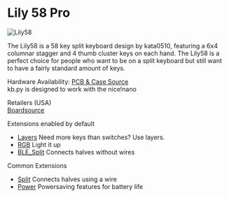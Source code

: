 # Lily 58 Pro

![Lily58](https://boardsource.imgix.net/af3d8d6d-5fbe-4578-a2ba-d09d7686fb29.jpg?raw=true)

The Lily58 is a 58 key split keyboard design by kata0510, featuring a 6x4 columnar stagger and 4 thumb cluster keys on each hand. The Lily58 is a perfect choice for people who want to be on a split keyboard but still want to have a fairly standard amount of keys.

Hardware Availability: [PCB & Case Source](https://github.com/kata0510/Lily58)  
kb.py is designed to work with the nice!nano

Retailers (USA)  
[Boardsource](https://boardsource.xyz/store/5ec9df84c6b834480de6c3d0)  

Extensions enabled by default  
- [Layers](https://github.com/KMKfw/kmk_firmware/tree/master/docs/layers.md) Need more keys than switches? Use layers.
- [RGB](https://github.com/KMKfw/kmk_firmware/tree/master/docs/rgb.md) Light it up
- [BLE_Split](https://github.com/KMKfw/kmk_firmware/tree/master/docs/split.md) Connects halves without wires

Common Extensions
- [Split](https://github.com/KMKfw/kmk_firmware/tree/master/docs/split.md) Connects halves using a wire
- [Power](https://github.com/KMKfw/kmk_firmware/tree/master/docs/power.md) Powersaving features for battery life
